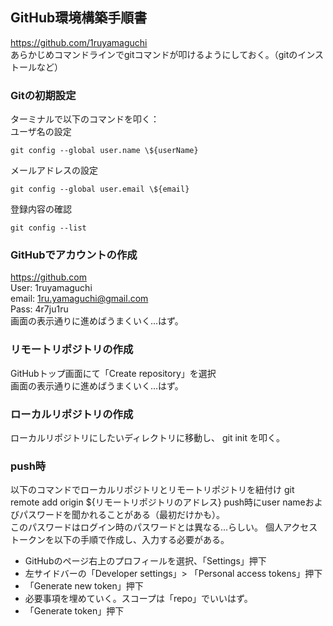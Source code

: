 ## GitHub環境構築手順書
https://github.com/1ruyamaguchi  
あらかじめコマンドラインでgitコマンドが叩けるようにしておく。（gitのインストールなど）

### Gitの初期設定
ターミナルで以下のコマンドを叩く：  
ユーザ名の設定  
```
git config --global user.name \${userName}  
```
メールアドレスの設定  
```
git config --global user.email \${email}  
```
登録内容の確認  
```
git config --list
```

### GitHubでアカウントの作成
https://github.com  
User: 1ruyamaguchi  
email: 1ru.yamaguchi@gmail.com  
Pass: 4r7ju1ru  
画面の表示通りに進めばうまくいく…はず。

### リモートリポジトリの作成
GitHubトップ画面にて「Create repository」を選択  
画面の表示通りに進めばうまくいく…はず。

### ローカルリポジトリの作成
ローカルリポジトリにしたいディレクトリに移動し、
git init
を叩く。

### push時
以下のコマンドでローカルリポジトリとリモートリポジトリを紐付け
git remote add origin ${リモートリポジトリのアドレス}
push時にuser nameおよびパスワードを聞かれることがある（最初だけかも）。  
このパスワードはログイン時のパスワードとは異なる…らしい。
個人アクセストークンを以下の手順で作成し、入力する必要がある。
- GitHubのページ右上のプロフィールを選択、「Settings」押下
- 左サイドバーの「Developer settings」> 「Personal access tokens」押下
- 「Generate new token」押下
- 必要事項を埋めていく。スコープは「repo」でいいはず。
- 「Generate token」押下

